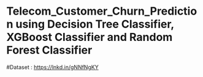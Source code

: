 # Telecom_Customer_Churn_Prediction using Decision Tree Classifier, XGBoost Classifier and Random Forest Classifier

#Dataset : https://lnkd.in/gNNfNgKY
